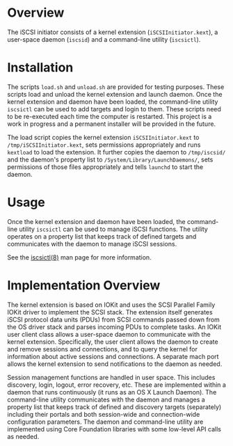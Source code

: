 # Overview

The iSCSI initiator consists of a kernel extension (`iSCSIInitiator.kext`), a user-space daemon (`iscsid`) and a command-line utility (`iscsictl`).  

# Installation

The scripts `load.sh` and `unload.sh` are provided for testing purposes.  These scripts load and unload the kernel extension and launch daemon.  Once the kernel extension and daemon have been loaded, the command-line utility `iscsictl` can be used to add targets and login to them.  These scripts need to be re-executed each time the computer is restarted.  This project is a work in progress and a permanent installer will be provided in the future.

The load script copies the kernel extension `iSCSIInitiator.kext` to `/tmp/iSCSIInitiator.kext`, sets permissions appropriately and runs `kextload` to load the extension.  It further copies the daemon to `/tmp/iscsid/` and the daemon's property list to `/System/Library/LaunchDaemons/`, sets permissions of those files appropriately and tells `launchd` to start the daemon.

# Usage

Once the kernel extension and daemon have been loaded, the command-line utility `iscsictl` can be used to manage iSCSI functions.  The utility operates on a property list that keeps track of defined targets and communicates with the daemon to manage iSCSI sessions.

See the [iscsictl(8)](iscsictl(8)) man page for more information.


# Implementation Overview

The kernel extension is based on IOKit and uses the SCSI Parallel Family IOKit driver to implement the SCSI stack.  The extension itself generates iSCSI protocol data units (PDUs) from SCSI commands passed down from the OS driver stack and parses incoming PDUs to complete tasks.  An IOKit user client class allows a user-space daemon to communicate with the kernel extension.  Specifically, the user client allows the daemon to create and remove sessions and connections, and to query the kernel for information about active sessions and connections.  A separate mach port allows the kernel extension to send notifications to the daemon as needed.

Session management functions are handled in user space.  This includes discovery, login, logout, error recovery, etc.  These are implemented within a daemon that runs continuously (it runs as an OS X Launch Daemon).  The command-line utility communicates with the daemon and manages a property list that keeps track of defined and discovery targets (separately) including their portals and both session-wide and connection-wide configuration parameters.  The daemon and command-line utility are implemented using Core Foundation libraries with some low-level API calls as needed.   
